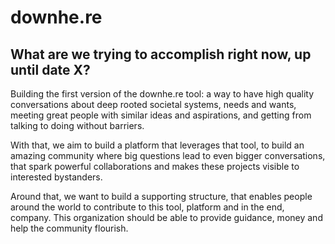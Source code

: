 # downhe.re

## What are we trying to accomplish right now, up until date X?
Building the first version of the downhe.re tool: a way to have high quality conversations about deep rooted societal systems, needs and wants, meeting great people with similar ideas and aspirations, and getting from talking to doing without barriers.

With that, we aim to build a platform that leverages that tool, to build an amazing community where big questions lead to even bigger conversations, that spark powerful collaborations and makes these projects visible to interested bystanders.

Around that, we want to build a supporting structure, that enables people around the world to contribute to this tool, platform and in the end, company. This organization should be able to provide guidance, money and help the community flourish.
